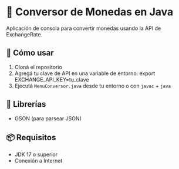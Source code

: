 # 💱 Conversor de Monedas en Java

Aplicación de consola para convertir monedas usando la API de ExchangeRate.

## 🚀 Cómo usar

1. Cloná el repositorio
2. Agregá tu clave de API en una variable de entorno: export EXCHANGE_API_KEY=tu_clave
3. Ejecutá `MenuConversor.java` desde tu entorno o con `javac` + `java`

## 🧩 Librerías

- GSON (para parsear JSON)

## 📦 Requisitos

- JDK 17 o superior
- Conexión a Internet
